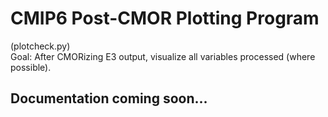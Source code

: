 # CMIP6 Post-CMOR Plotting Program  
(plotcheck.py)  
Goal: After CMORizing E3 output, visualize all variables processed (where possible).

## Documentation coming soon...
